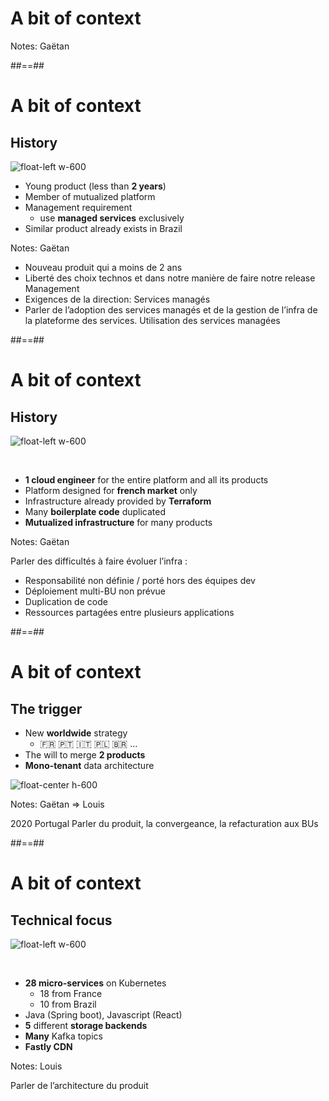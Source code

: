<!-- .slide: data-background="./assets/images/patrick-fore-74TufExdP3Y-unsplash.jpg" class="transition" -->

# A bit of context

Notes: Gaëtan

##==##

# A bit of context
## History

![float-left w-600](./assets/images/books.jpg)

- Young product (less than **2 years**)
- Member of mutualized platform
- Management requirement
  - use **managed services** exclusively
- Similar product already exists in Brazil

Notes: Gaëtan
- Nouveau produit qui a moins de 2 ans 
- Liberté des choix technos et dans notre manière de faire notre release Management
- Exigences de la direction: Services managés 
- Parler de l’adoption des services managés et de la gestion de l’infra de la plateforme des services. Utilisation des services managées

##==##

# A bit of context
## History

![float-left w-600](./assets/images/clark-young-fQxMGkYXqFU-unsplash.jpg)

<br/>

- **1 cloud engineer** for the entire platform and all 
its products
- Platform designed for **french market** only
- Infrastructure already provided by **Terraform**
- Many **boilerplate code** duplicated
- **Mutualized infrastructure** for many products


Notes: 
Gaëtan

Parler des difficultés à faire évoluer l’infra :
- Responsabilité non définie / porté hors des équipes dev
- Déploiement multi-BU non prévue
- Duplication de code
- Ressources partagées entre plusieurs applications

##==##

# A bit of context
## The trigger

- New **worldwide** strategy 
  - 🇫🇷 🇵🇹 🇮🇹 🇵🇱 🇧🇷 ...
- The will to merge **2 products**
- **Mono-tenant** data architecture

![float-center h-600](./assets/images/fusion.jpg)

Notes: Gaëtan => Louis

2020 Portugal
Parler du produit, la convergeance, la refacturation aux BUs

##==##

# A bit of context
## Technical focus

![float-left w-600](./assets/images/storage.png)

<br/>

- **28 micro-services** on Kubernetes
  - 18 from France
  - 10 from Brazil
- Java (Spring boot), Javascript (React)
- **5** different **storage backends**
- **Many** Kafka topics
- **Fastly CDN**



Notes: Louis

Parler de l’architecture du produit
